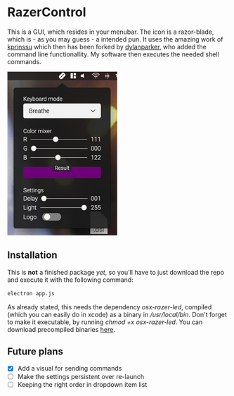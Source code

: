 # RazerControl

This is a GUI, which resides in your menubar. The icon is a razor-blade, which is - as you may guess - a intended pun. It uses the amazing work of [kprinssu](https://github.com/kprinssu/osx-razer-blade) which then has been forked by [dylanparker](https://github.com/dylanparker/osx-razer-led), who added the command line functionallity. My software then executes the needed shell commands.

![User Interface](readme_images/userinterface.png)

## Installation

This is **not** a finished package *yet*, so you'll have to just download the repo and execute it with the following command:

```bash
electron app.js
```

As already stated, this needs the dependency *osx-razer-led*, compiled (which you can easily do in xcode) as a binary in */usr/local/bin*. Don't forget to make it executable, by running *chmod +x osx-razer-led*. You can download precompiled binaries [here](https://github.com/dylanparker/osx-razer-led/releases).

## Future plans

- [x] Add a visual for sending commands
- [ ] Make the settings persistent over re-launch
- [ ] Keeping the right order in dropdown item list
